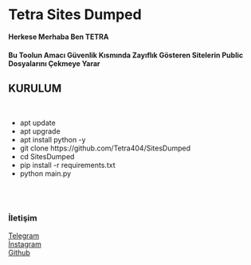 <h1>Tetra Sites Dumped </h1>

<b>Herkese Merhaba Ben TETRA</b>

<h4>Bu Toolun Amacı Güvenlik Kısmında Zayıflık Gösteren Sitelerin Public Dosyalarını Çekmeye Yarar</h4>

<h2> KURULUM</h2>
<br>
<ul>
    <li>apt update </li>
    <li> apt upgrade </li>
    <li>apt install python -y </li> 
    <li> git clone https://github.com/Tetra404/SitesDumped </li>
    <li> cd SitesDumped </li>
    <li> pip install -r requirements.txt </li>
    <li> python main.py </li>
</ul>

<br>
<br>

<h3> İletişim </h3>

<a href="https://t.me/Tetra404"> Telegram </a>
<br>
<a href="https://instagram.com/thedevemir">İnstagram</a>
<br>
<a href="https://github.com/Tetra404"> Github</a>
<br>
